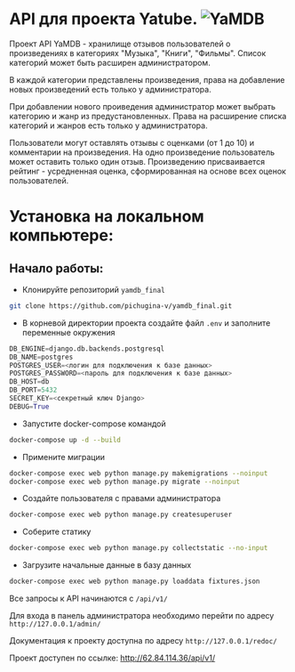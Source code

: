 # API для проекта Yatube. ![YaMDB](https://github.com/pichugina-v/yamdb_final/actions/workflows/main.yml/badge.svg)

Проект API YaMDB - хранилище отзывов пользователей о произведениях в категориях "Музыка", "Книги", "Фильмы". Список категорий может быть расширен администратором. 

В каждой категории представлены произведения, права на добавление новых произведений есть только у администратора. 

При добавлении нового проиведения администратор может выбрать категорию и жанр из предустановленных. Права на расширение списка категорий и жанров есть только у администратора. 

Пользователи могут оставлять отзывы с оценками (от 1 до 10) и комментарии на произведения. На одно произведение пользователь может оставить только один отзыв. Произведению присваивается рейтинг - усредненная оценка, сформированная на основе всех оценок пользователей.

# Установка на локальном компьютере:

## Начало работы:

* Клонируйте репозиторий `yamdb_final`
```bash
git clone https://github.com/pichugina-v/yamdb_final.git
```

* В корневой директории проекта создайте файл `.env` и заполните переменные окружения
```python
DB_ENGINE=django.db.backends.postgresql
DB_NAME=postgres
POSTGRES_USER=<логин для подключения к базе данных>
POSTGRES_PASSWORD=<пароль для подключения к базе данных>
DB_HOST=db
DB_PORT=5432
SECRET_KEY=<секретный ключ Django>
DEBUG=True
```

* Запустите docker-compose командой 
```bash
docker-compose up -d --build
```

* Примените миграции
```bash
docker-compose exec web python manage.py makemigrations --noinput
docker-compose exec web python manage.py migrate --noinput
```

* Создайте пользователя с правами администратора
```bash
docker-compose exec web python manage.py createsuperuser
```

* Соберите статику
```bash
docker-compose exec web python manage.py collectstatic --no-input
```

* Загрузите начальные данные в базу данных
```bash
docker-compose exec web python manage.py loaddata fixtures.json
```

Все запросы к API начинаются с `/api/v1/`

Для входа в панель администратора необходимо перейти по адресу `http://127.0.0.1/admin/`

Документация к проекту доступна по адресу `http://127.0.0.1/redoc/`

Проект доступен по ссылке: http://62.84.114.36/api/v1/
